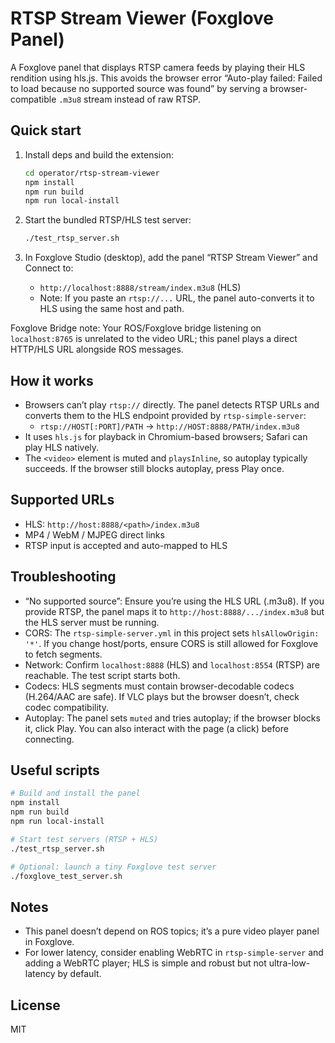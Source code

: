 # RTSP Stream Viewer (Foxglove Panel)

A Foxglove panel that displays RTSP camera feeds by playing their HLS rendition using hls.js. This avoids the browser error “Auto-play failed: Failed to load because no supported source was found” by serving a browser-compatible `.m3u8` stream instead of raw RTSP.

## Quick start

1. Install deps and build the extension:
   ```bash
   cd operator/rtsp-stream-viewer
   npm install
   npm run build
   npm run local-install
   ```

2. Start the bundled RTSP/HLS test server:
   ```bash
   ./test_rtsp_server.sh
   ```

3. In Foxglove Studio (desktop), add the panel “RTSP Stream Viewer” and Connect to:
   - `http://localhost:8888/stream/index.m3u8` (HLS)
   - Note: If you paste an `rtsp://...` URL, the panel auto-converts it to HLS using the same host and path.

Foxglove Bridge note: Your ROS/Foxglove bridge listening on `localhost:8765` is unrelated to the video URL; this panel plays a direct HTTP/HLS URL alongside ROS messages.

## How it works

- Browsers can’t play `rtsp://` directly. The panel detects RTSP URLs and converts them to the HLS endpoint provided by `rtsp-simple-server`:
  - `rtsp://HOST[:PORT]/PATH` → `http://HOST:8888/PATH/index.m3u8`
- It uses `hls.js` for playback in Chromium-based browsers; Safari can play HLS natively.
- The `<video>` element is muted and `playsInline`, so autoplay typically succeeds. If the browser still blocks autoplay, press Play once.

## Supported URLs

- HLS: `http://host:8888/<path>/index.m3u8`
- MP4 / WebM / MJPEG direct links
- RTSP input is accepted and auto-mapped to HLS

## Troubleshooting

- “No supported source”: Ensure you’re using the HLS URL (.m3u8). If you provide RTSP, the panel maps it to `http://host:8888/.../index.m3u8` but the HLS server must be running.
- CORS: The `rtsp-simple-server.yml` in this project sets `hlsAllowOrigin: '*'`. If you change host/ports, ensure CORS is still allowed for Foxglove to fetch segments.
- Network: Confirm `localhost:8888` (HLS) and `localhost:8554` (RTSP) are reachable. The test script starts both.
- Codecs: HLS segments must contain browser-decodable codecs (H.264/AAC are safe). If VLC plays but the browser doesn’t, check codec compatibility.
- Autoplay: The panel sets `muted` and tries autoplay; if the browser blocks it, click Play. You can also interact with the page (a click) before connecting.

## Useful scripts

```bash
# Build and install the panel
npm install
npm run build
npm run local-install

# Start test servers (RTSP + HLS)
./test_rtsp_server.sh

# Optional: launch a tiny Foxglove test server
./foxglove_test_server.sh
```

## Notes

- This panel doesn’t depend on ROS topics; it’s a pure video player panel in Foxglove.
- For lower latency, consider enabling WebRTC in `rtsp-simple-server` and adding a WebRTC player; HLS is simple and robust but not ultra-low-latency by default.

## License

MIT